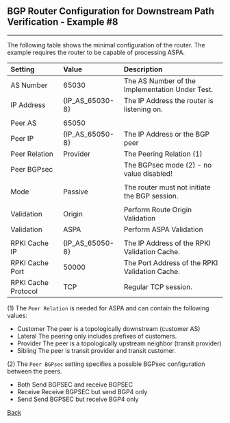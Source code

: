 ## BGP Router Configuration for Downstream Path Verification - Example #8
---
The following table shows the minimal configuration of the router. The example
requires the router to be capable of processing ASPA.

| Setting    | Value | Description                                             |
| :--------- | :---- | :------------------------------------------------------ | 
| AS Number  | 65030 |  The AS Number of the Implementation Under Test.        |
| IP Address | {IP_AS_65030-8} | The IP Address the router is listening on.    |
|            |       |                                                         |
| Peer AS    | 65050 |                                                         |
| Peer IP    | {IP_AS_65050-8} | The IP Address or the BGP peer                | 
| Peer Relation | Provider | The Peering Relation (1)                          |
| Peer BGPsec   |          | The BGPsec mode (2) - no value disabled!          | 
|            |         |                                                       |
| Mode       | Passive | The router must not initiate the BGP session.         |
|            |         |                                                       |
| Validation | Origin  | Perform Route Origin Validation                       |
| Validation | ASPA    | Perform ASPA Validation                               |
|            |         |                                                       |
| RPKI Cache IP | {IP_AS_65050-8} | The IP Address of the RPKI Validation Cache.|
| RPKI Cache Port | 50000 | The Port Address of the RPKI Validation Cache.     |
| RPKI Cache Protocol | TCP | Regular TCP session.                             |

(1) The `Peer Relation` is  needed for ASPA and can contain the following values:
* Customer  The peer is a topologically downstream (customer AS)
* Lateral   The peering only includes prefixes of customers.
* Provider  The peer is a topologically upstream neighbor (transit provider)
* Sibling   The peer is transit provider and transit customer.

(2) The `Peer BGPsec` setting specifies a possible BGPsec configuration between the 
peers.
* Both     Send BGPSEC and receive BGPSEC
* Receive  Receive BGPSEC but send BGP4 only
* Send     Send BGPSEC but receive BGP4 only

[Back](exp8.README.tpl.md)
